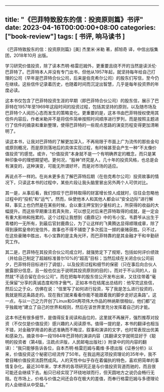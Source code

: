 
---
title: "《巴菲特致股东的信：投资原则篇》书评"
date: 2023-04-16T00:00:00+08:00
categories: ["book-review"]
tags: [ 书评, 响马读书 ]
---

 《巴菲特致股东的信：投资原则篇》[美] 杰里米·米勒 著，郝旭奇 译，中信出版集团，2018年10月 出版。

学习研究价值投资，除了读本杰明·格雷厄姆外，更重要且绕不开的当然是读沃伦·巴菲特了。巴菲特本人并没有专门出书，但他从1957年起，就坚持每年给自己打理的公司（早年是巴菲特合伙公司，后来是伯克希尔公司）的股东们写信，至今仍在继续。这些信件记录着历史，也随着时间而沉淀出智慧，几乎是每年投资界的年度必读。

这本书仅包含了巴菲特投资生涯的早期（即巴菲特合伙公司）的股东信，展示了巴菲特在1957年至1969年这段时间的投资过程，包括其坚持的原则，以及随市场及巴菲特个人阅历心态而发生的策略变化。更重要的是，这本书由巴菲特授权使用其信件内容后，作者米勒并不是将信件简单按照时间顺序进行罗列，而是按照主题进行了信件的摘录和重新整理，使得巴菲特的一些观点思路的演变历程变得更加清晰明了。

读这本书，让我对巴菲特的了解更加深入，不再局限于市面上广为流传的那些金句或原则概况，而是原则落地后的具体实现过程，有时候甚至会产生一种“不太像价值投资”的感觉。或许，“价值投资”本身就不是一个有明确界定的概念，而只是某种印象中的理想期望吧。更何况，“股神”终究是人，几十年的投资风格，也总是会有演变的，这种演变，可能无所谓好坏，而是对市场的适应。

再说点不一样的。在尚未更多去了解巴菲特后期（在伯克希尔公司）投资故事的情况下，只读这本书的过程中，某些片段让我头脑里冒出另外两个人可供对比。

其一是，从事后看，我们惊叹于巴菲特取得的财富增长惊人成就时，往往会忽略他过程中的“投机”和“运气”。然而，纵使他本人和其他人都会以“安全边际”进行解释，事实上也仍然是在某些时候，会以重注押宝到少量标的上，所获得的收益的大幅提升。而这些早期重注若真失败，可以想见对后来巴菲特取得的成就，是一定会有重大影响和拖累的。这个过程让我想到《鹿鼎记》中的韦小宝。韦爵爷从出生于青楼的一无所有，到最后官封鹿鼎公，为了让这样的飞黄腾达显得顺理成章，除了得到康熙皇帝的宠信外，故事也不得不铺垫了多次孤注一掷的豪赌获胜。只不过，在这些豪赌中胜出，韦小宝靠的是主角光环，而巴菲特靠的是其金融才干和辛勤研究工作。

其二是，巴菲特在其投资合伙公司成立时，就强势定下了规矩，包括如何评价绩效（并给自己制定了超越标准普尔10%的“超高”目标；当然后续在关闭合伙公司前夕，巴菲特将目标进行了调低），以及投资过程和细节的保密（只在事后向合伙人披露部分信息，且一般也仅出于说明其投资原则的目的）。而对于不认同的人，自然就“不适合留在合伙公司”。而在把每年的股东信公开发布出来，又往往带着“毫无保留”分享的真诚态度和恃才傲气，正如本书在结尾出总结的：他写完这些信，然后公之于众，仿佛在说：“信里写了如何进行投资，写了我是怎么进行投资的，我就是照这条路走的。现在我们就来看看你能不能跟着我的脚步走好这条路”。这一点，与以一己之力开创了Linux和Git两项伟大作品的林纳斯很相似，他们都“近乎独裁地”建立了自己的世界和规则，然后在该世界里充分发挥着自己的才能。

这本书还有很多细节，是值得反复阅读和品位的，这里就不再展开，强烈推荐对投资（不仅仅是价值投资）感兴趣的人阅读原书。值得一提的是，本书的翻译也相当不错，对金融学用语的表述准确而不晦涩，叙事和演讲的文字，也时常表现出优美和感染力。摘录书中一段1984年巴菲特的演讲内容（其翻译文字就明显好于《聪明的投资者（第4版，注疏点评版，人民邮电出版社）》附录中的同内容的翻译）：“我只能够告诉各位，自本杰明·格雷厄姆与戴维·多德出版《证券分析》以来，价值投资这个秘密已经流传了50年。在我运用这项投资理论的35年中，我不曾目睹价值投资法蔚然成风。人的天性中似乎存在着偏执的特色，喜欢把简单的事情复杂化。最近30年来，学术界的各项研究正是与价值投资背道而驰的，而且很可能还会继续下去。船只已经实现了环绕地球而行，但天圆地方之说仍会畅行无阻。在市场上，价格与价值之间还会存在极大的差值，而奉行格雷厄姆与多德理论的人会继续从中受益。”
